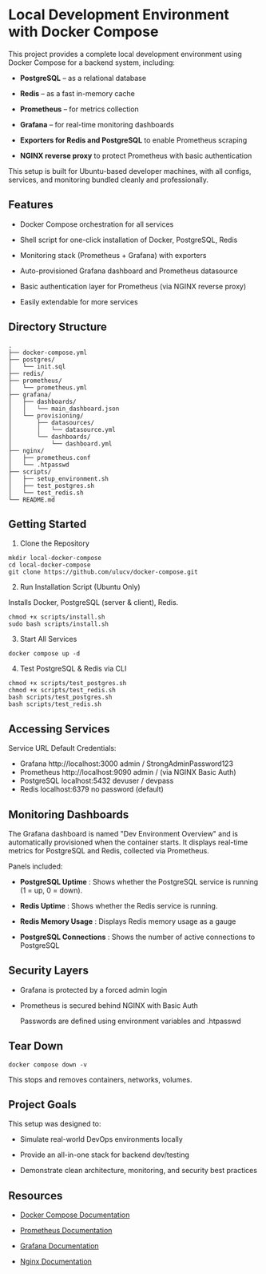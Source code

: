 # Local Development Environment with Docker Compose

This project provides a complete local development environment using Docker Compose for a backend system, including:

- **PostgreSQL** – as a relational database

- **Redis** – as a fast in-memory cache

- **Prometheus** – for metrics collection

- **Grafana** – for real-time monitoring dashboards

- **Exporters for Redis and PostgreSQL** to enable Prometheus scraping

- **NGINX reverse proxy** to protect Prometheus with basic authentication

This setup is built for Ubuntu-based developer machines, with all configs, services, and monitoring bundled cleanly and professionally.

## Features

- Docker Compose orchestration for all services

- Shell script for one-click installation of Docker, PostgreSQL, Redis

- Monitoring stack (Prometheus + Grafana) with exporters

- Auto-provisioned Grafana dashboard and Prometheus datasource

- Basic authentication layer for Prometheus (via NGINX reverse proxy)

- Easily extendable for more services

## Directory Structure

```
.
├── docker-compose.yml
├── postgres/
│   └── init.sql
├── redis/
├── prometheus/
│   └── prometheus.yml
├── grafana/
│   ├── dashboards/
│   │   └── main_dashboard.json
│   └── provisioning/
│       ├── datasources/
│       │   └── datasource.yml
│       └── dashboards/
│           └── dashboard.yml
├── nginx/
│   ├── prometheus.conf
│   └── .htpasswd
├── scripts/
│   ├── setup_environment.sh
│   ├── test_postgres.sh
│   └── test_redis.sh
└── README.md
```

## Getting Started

1. Clone the Repository

```
mkdir local-docker-compose
cd local-docker-compose
git clone https://github.com/ulucv/docker-compose.git
```

2. Run Installation Script (Ubuntu Only)

Installs Docker, PostgreSQL (server & client), Redis.

```
chmod +x scripts/install.sh
sudo bash scripts/install.sh
```

3. Start All Services

```
docker compose up -d
```

4. Test PostgreSQL & Redis via CLI

```
chmod +x scripts/test_postgres.sh
chmod +x scripts/test_redis.sh
bash scripts/test_postgres.sh
bash scripts/test_redis.sh
```

## Accessing Services

Service URL Default Credentials:

- Grafana http://localhost:3000 admin / StrongAdminPassword123
- Prometheus http://localhost:9090 admin / (via NGINX Basic Auth)
- PostgreSQL localhost:5432 devuser / devpass
- Redis localhost:6379 no password (default)

## Monitoring Dashboards

The Grafana dashboard is named "Dev Environment Overview" and is automatically provisioned when the container starts. It displays real-time metrics for PostgreSQL and Redis, collected via Prometheus.

Panels included:

- **PostgreSQL Uptime** : Shows whether the PostgreSQL service is running (1 = up, 0 = down).

- **Redis Uptime** : Shows whether the Redis service is running.

- **Redis Memory Usage** : Displays Redis memory usage as a gauge

- **PostgreSQL Connections** : Shows the number of active connections to PostgreSQL

## Security Layers

- Grafana is protected by a forced admin login

- Prometheus is secured behind NGINX with Basic Auth

  Passwords are defined using environment variables and .htpasswd

## Tear Down

```
docker compose down -v
```

This stops and removes containers, networks, volumes.

## Project Goals

This setup was designed to:

- Simulate real-world DevOps environments locally

- Provide an all-in-one stack for backend dev/testing

- Demonstrate clean architecture, monitoring, and security best practices

## Resources

- [Docker Compose Documentation](https://docs.docker.com/compose/)

- [Prometheus Documentation](https://prometheus.io/docs/introduction/overview/)

- [Grafana Documentation](https://grafana.com/docs/)

- [Nginx Documentation](https://docs.nginx.com/nginx/admin-guide/web-server/reverse-proxy/)
